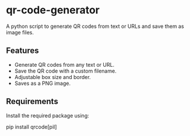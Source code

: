 # qr-code-generator

A python script to generate QR codes from text or URLs and save them as image files.

## Features

- Generate QR codes from any text or URL.
- Save the QR code with a custom filename.
- Adjustable box size and border.
- Saves as a PNG image.

## Requirements

Install the required package using:

pip install qrcode[pil]
